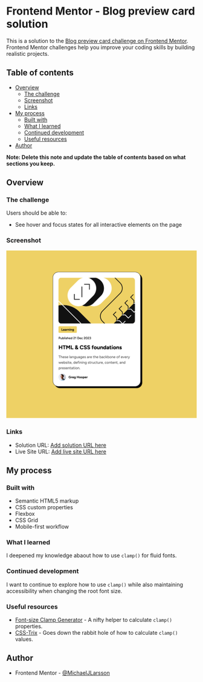 # Frontend Mentor - Blog preview card solution

This is a solution to the [Blog preview card challenge on Frontend Mentor](https://www.frontendmentor.io/challenges/blog-preview-card-ckPaj01IcS). Frontend Mentor challenges help you improve your coding skills by building realistic projects.

## Table of contents

- [Overview](#overview)
  - [The challenge](#the-challenge)
  - [Screenshot](#screenshot)
  - [Links](#links)
- [My process](#my-process)
  - [Built with](#built-with)
  - [What I learned](#what-i-learned)
  - [Continued development](#continued-development)
  - [Useful resources](#useful-resources)
- [Author](#author)

**Note: Delete this note and update the table of contents based on what sections you keep.**

## Overview

### The challenge

Users should be able to:

- See hover and focus states for all interactive elements on the page

### Screenshot

![Screenshot of solution](./screenshot.png)

### Links

- Solution URL: [Add solution URL here](https://github.com/MichaelJLarsson/blog-preview-card)
- Live Site URL: [Add live site URL here](https://michaeljlarsson.github.io/blog-preview-card/)

## My process

### Built with

- Semantic HTML5 markup
- CSS custom properties
- Flexbox
- CSS Grid
- Mobile-first workflow

### What I learned

I deepened my knowledge abaout how to use `clamp()` for fluid fonts.

### Continued development

I want to continue to explore how to use `clamp()` while also maintaining accessibility when changing the root font size.

### Useful resources

- [Font-size Clamp Generator](https://clamp.font-size.app) - A nifty helper to calculate `clamp()` properties.
- [CSS-Trix](https://css-tricks.com/linearly-scale-font-size-with-css-clamp-based-on-the-viewport/) - Goes down the rabbit hole of how to calculate `clamp()` values.

## Author

- Frontend Mentor - [@MichaelJLarsson](https://www.frontendmentor.io/profile/MichaelJLarsson)
